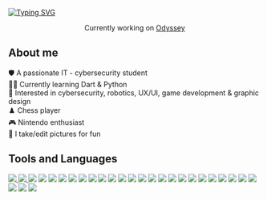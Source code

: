 [![Typing SVG](https://readme-typing-svg.herokuapp.com?size=35&duration=4975&color=752CE0&center=true&vCenter=true&width=1000&height=70&lines=Hello%2C+World;I'm+Yara+Alrubaiya)](https://git.io/typing-svg)
  
<p align= "center">
  Currently working on <a href="https://github.com/ShathaAldosari01/gp1_7_2022"> Odyssey</a> 
</p>


<h2>About me</h2>
🛡️ A passionate IT - cybersecurity student<br>
👩‍💻 Currently learning Dart & Python<br>
💜 Interested in cybersecurity, robotics, UX/UI, game development & graphic design<br>
♟️ Chess player<br>
🎮 Nintendo enthusiast<br>
📸 I take/edit pictures for fun<br>

<h2>Tools and Languages</h2>
<a href="https://img.shields.io/badge/-Flutter-752ce0?logo=Flutter&logoColor=white&style=for-the-badge"> <img src="https://img.shields.io/badge/-Flutter-752ce0?logo=Flutter&logoColor=white&style=for-the-badge"/> </a>
<a href="https://img.shields.io/badge/-jQuery-752ce0?logo=jQuery&logoColor=white&style=for-the-badge"> <img src="https://img.shields.io/badge/-jQuery-752ce0?logo=jQuery&logoColor=white&style=for-the-badge"/> </a>
<a href="https://img.shields.io/badge/-Node.js-752ce0?logo=Node.js&logoColor=white&style=for-the-badge"><img src="https://img.shields.io/badge/-Node.js-752ce0?logo=Node.js&logoColor=white&style=for-the-badge"/></a>
  <a href="https://img.shields.io/badge/-Dart-752ce0?logo=Dart&logoColor=white&style=for-the-badge"><img src="https://img.shields.io/badge/-Dart-752ce0?logo=Dart&logoColor=white&style=for-the-badge"/></a>
<a href="https://img.shields.io/badge/-HTML5-752ce0?logo=HTML5&logoColor=white&style=for-the-badge"><img src="https://img.shields.io/badge/-HTML5-752ce0?logo=HTML5&logoColor=white&style=for-the-badge"/></a>
<a href="https://img.shields.io/badge/-JavaScript-752ce0?logo=JavaScript&logoColor=white&style=for-the-badge"><img src="https://img.shields.io/badge/-JavaScript-752ce0?logo=JavaScript&logoColor=white&style=for-the-badge"/></a>
<a href="https://img.shields.io/badge/-Java-752ce0?logo=Java&logoColor=white&style=for-the-badge"><img src="https://img.shields.io/badge/-Java-752ce0?logo=Java&logoColor=white&style=for-the-badge"/></a>
<a href="https://img.shields.io/badge/-PHP-752ce0?logo=PHP&logoColor=white&style=for-the-badge"><img src="https://img.shields.io/badge/-PHP-752ce0?logo=PHP&logoColor=white&style=for-the-badge"/></a>
  <a href="https://img.shields.io/badge/-CSS3-752ce0?logo=CSS3&logoColor=white&style=for-the-badge"><img src="https://img.shields.io/badge/-CSS3-752ce0?logo=CSS3&logoColor=white&style=for-the-badge"/></a>
<a href="https://img.shields.io/badge/-JSON-752ce0?logo=JSON&logoColor=white&style=for-the-badge"><img src="https://img.shields.io/badge/-JSON-752ce0?logo=JSON&logoColor=white&style=for-the-badge"/></a>
<a href="https://img.shields.io/badge/-Python-752ce0?logo=Python&logoColor=white&style=for-the-badge"><img src="https://img.shields.io/badge/-Python-752ce0?logo=Python&logoColor=white&style=for-the-badge"/></a>
<a href="https://img.shields.io/badge/-R-752ce0?logo=R&logoColor=white&style=for-the-badge"><img src="https://img.shields.io/badge/-R-752ce0?logo=R&logoColor=white&style=for-the-badge"/></a>
<a href="https://img.shields.io/badge/-Firebase-752ce0?logo=Firebase&logoColor=white&style=for-the-badge"><img src="https://img.shields.io/badge/-Firebase-752ce0?logo=Firebase&logoColor=white&style=for-the-badge"/></a>
<a href="https://img.shields.io/badge/-Google%20Cloud-752ce0?logo=Google-Cloud&logoColor=white&style=for-the-badge"><img src="https://img.shields.io/badge/-Google%20Cloud-752ce0?logo=Google-Cloud&logoColor=white&style=for-the-badge"/></a>
<a href="https://img.shields.io/badge/-Postman-752ce0?logo=Postman&logoColor=white&style=for-the-badge"><img src="https://img.shields.io/badge/-Postman-752ce0?logo=Postman&logoColor=white&style=for-the-badge"/></a>
<a href="https://img.shields.io/badge/-Android%20Studio-752ce0?logo=Android%20Studio&logoColor=white&style=for-the-badge"><img src="https://img.shields.io/badge/-Android%20Studio-752ce0?logo=Android%20Studio&logoColor=white&style=for-the-badge"/></a>
<a href="https://img.shields.io/badge/-Apache%20NetBeans%20IDE-752ce0?logo=Apache%20NetBeans%20IDE&logoColor=white&style=for-the-badge"><img src="https://img.shields.io/badge/-Apache%20NetBeans%20IDE-752ce0?logo=Apache%20NetBeans%20IDE&logoColor=white&style=for-the-badge"/></a>
<a href="https://img.shields.io/badge/-Visual%20Studio%20Code-752ce0?logo=Visual%20Studio%20Code&logoColor=white&style=for-the-badge"><img src="https://img.shields.io/badge/-Visual%20Studio%20Code-752ce0?logo=Visual%20Studio%20Code&logoColor=white&style=for-the-badge"/></a>
<a href="https://img.shields.io/badge/-Visual%20Studio-752ce0?logo=Visual%20Studio&logoColor=white&style=for-the-badge"><img src="https://img.shields.io/badge/-Visual%20Studio-752ce0?logo=Visual%20Studio&logoColor=white&style=for-the-badge"/></a>
  <a href="https://img.shields.io/badge/-RStudio-752ce0?logo=RStudio&logoColor=white&style=for-the-badge"><img src="https://img.shields.io/badge/-RStudio-752ce0?logo=RStudio&logoColor=white&style=for-the-badge"/></a>
<a href="https://img.shields.io/badge/-Android-752ce0?logo=Android&logoColor=white&style=for-the-badge"><img src="https://img.shields.io/badge/-Android-752ce0?logo=Android&logoColor=white&style=for-the-badge"/></a>
<a href="https://img.shields.io/badge/-iOS-752ce0?logo=iOS&logoColor=white&style=for-the-badge"><img src="https://img.shields.io/badge/-iOS-752ce0?logo=iOS&logoColor=white&style=for-the-badge"/></a>
<a href="https://img.shields.io/badge/-Kali%20Linux-752ce0?logo=Kali%20Linux&logoColor=white&style=for-the-badge"><img src="https://img.shields.io/badge/-Kali%20Linux-752ce0?logo=Kali%20Linux&logoColor=white&style=for-the-badge"/></a>
<a href="https://img.shields.io/badge/-Ubuntu-752ce0?logo=Ubuntu&logoColor=white&style=for-the-badge"><img src="https://img.shields.io/badge/-Ubuntu-752ce0?logo=Ubuntu&logoColor=white&style=for-the-badge"/></a>
<a href="https://img.shields.io/badge/-Windows-752ce0?logo=Windows&logoColor=white&style=for-the-badge"><img src="https://img.shields.io/badge/-Windows-752ce0?logo=Windows&logoColor=white&style=for-the-badge"/></a>
<a href="https://img.shields.io/badge/-Adobe%20Lightroom-752ce0?logo=Adobe%20Lightroo&logoColor=white&style=for-the-badge"><img src="https://img.shields.io/badge/-Adobe%20Lightroom-752ce0?logo=Adobe%20Lightroom&logoColor=white&style=for-the-badge"/></a>
<a href="https://img.shields.io/badge/-Figma-752ce0?logo=Figma&logoColor=white&style=for-the-badge"><img src="https://img.shields.io/badge/-Figma-752ce0?logo=Figma&logoColor=white&style=for-the-badge"/></a>
<a href="https://img.shields.io/badge/-Jira-752ce0?logo=Jira&logoColor=white&style=for-the-badge"><img src="https://img.shields.io/badge/-Jira-752ce0?logo=Jira&logoColor=white&style=for-the-badge"/></a>

